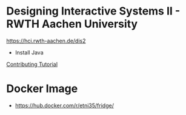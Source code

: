 # Designing Interactive Systems II - RWTH Aachen University

https://hci.rwth-aachen.de/dis2

- Install Java

[Contributing Tutorial](http://kbroman.org/github_tutorial/pages/fork.html)

# Docker Image
- https://hub.docker.com/r/etni35/fridge/
